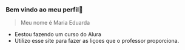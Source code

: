 ### Bem vindo ao meu perfil🤍

> Meu nome é Maria Eduarda

- Eestou fazendo um curso do Alura
- Utilizo esse site para fazer as liçoes que o professor proporciona.

